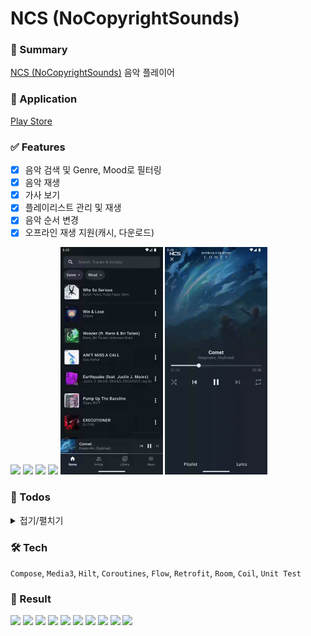 # NCS (NoCopyrightSounds)

### 📝 Summary
[NCS (NoCopyrightSounds)](https://ncs.io/) 음악 플레이어

### 📱 Application
[Play Store](https://play.google.com/store/apps/details?id=com.ccc.ncs)

### ✅ Features
- [x] 음악 검색 및 Genre, Mood로 필터링
- [x] 음악 재생
- [x] 가사 보기
- [x] 플레이리스트 관리 및 재생
- [x] 음악 순서 변경
- [x] 오프라인 재생 지원(캐시, 다운로드)

<p>
<img width="32.5%" src="resource/nmp_player_small.gif">
<img width="32.5%" src="resource/nmp_playing_small.gif">
<img width="32.5%" src="resource/nmp_detail_small.gif">
<img width="32.5%" src="resource/nmp_delete_small.gif">
<img width="32.5%" src="resource/nmp_search_small.gif">
<img width="32.5%" src="resource/nmp_lyrics_small.gif">
</p>


### 📝 Todos
<details>
<summary>접기/펼치기</summary>

- [x] 음악 상세 페이지
- [x] 아티스트 상세 페이지
- [ ] Light, Dark 모드
- [x] 오픈소스 표기 페이지
- [ ] Fandom wiki path 검토
- [ ] 백엔드 추가
    - [ ] 검색 및 필터링 변경
    - [ ] 추천 기능
- [x] 플레이리스트 제목 글자수 유효성
- [ ] 플레이리스트 선택시 새로운 플레이리스트 추가
- [x] 음악 클릭하여 재생
- [ ] 음악 디테일 페이지 - 가사 없을 때 문구
- [ ] 음악, 아티스트 리스트 페이지 - 결과 없을 때 문구
- [x] 음악 선택시 선택한 개수 표시
- [x] 페이지 전환 애니매이션
- [x] 디테일 페이지 히스토리 처리
- [ ] 플레이 화면에서 음악, 아티스트 디테일 이동시 뒤로 왔을 때 작아지는 현상 수정
- [x] 다운로드 기능
  - [x] 사용자가 직접 파일 다운로드
  - [x] 재생할 음악, 재생중인 음악 캐싱
  - [x] 캐싱 기능 on / off
  - [x] 캐싱 max size 지정
  - [x] 사용자가 다운로드 한 음악, 캐싱된 음악 삭제 페이지 (필터링으로 구분)
- [x] 플레이어 음악 리스트에서 음악 클릭시 클릭한 음악 재생
- [x] 플레이 리스트 상세 페이지에서 음악 클릭시 재생
</details>



### 🛠️ Tech
`Compose`, `Media3`, `Hilt`, `Coroutines`, `Flow`, `Retrofit`, `Room`, `Coil`, `Unit Test`

### 📱 Result

<p>
<img width="32.5%" src="resource/ncs_animation.gif">
<img width="32.5%" src="https://github.com/moonggae/ncs/assets/74220198/c3a29934-9b02-4f56-bd2b-fee97d92f4f8">
<img width="32.5%" src="https://github.com/user-attachments/assets/47dc36df-a856-41a1-ad01-b94f039abe72">
<img width="32.5%" src="https://github.com/user-attachments/assets/d2fd6b75-bdae-4cef-a3c4-2ca6c4a92f57">
<img width="32.5%" src="https://github.com/user-attachments/assets/eaa2ba87-2d19-4e69-9d06-84590d4e7efa">
<img width="32.5%" src="https://github.com/moonggae/ncs/assets/74220198/6353d113-4d85-41a1-a82e-9062ecb128f7">
<img width="32.5%" src="https://github.com/moonggae/ncs/assets/74220198/3c4e6522-ac24-475c-990f-d49d37ca7e08">
<img width="32.5%" src="https://github.com/moonggae/ncs/assets/74220198/373eff5c-d740-4365-81c4-f56dbbf61380">
<img width="32.5%" src="https://github.com/moonggae/ncs/assets/74220198/31694a65-cb2c-4959-90b2-c67c6758e3c4">
<img width="32.5%" src="https://github.com/moonggae/ncs/assets/74220198/8e5d1d1b-a643-4e4d-8712-c232ea05c539">
</p>
